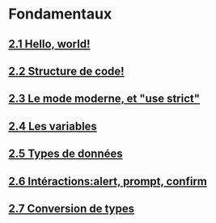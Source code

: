 # Fondamentaux

## [2.1 Hello, world!](https://github.com/NeoBahamut/docs-public/blob/master/javascript/01-Javascript-Moderne(tuto)/2.1-Hello_world.md)

## [2.2 Structure de code!](https://github.com/NeoBahamut/docs-public/blob/master/javascript/01-Javascript-Moderne(tuto)/2.2-Structure_de_code.md)

## [2.3 Le mode moderne, et "use strict"](https://github.com/NeoBahamut/docs-public/blob/master/javascript/01-Javascript-Moderne(tuto)/2.3-Strict-mode.md)

## [2.4 Les variables](https://github.com/NeoBahamut/docs-public/blob/master/javascript/01-Javascript-Moderne(tuto)/2.4-Variables.md)

## [2.5 Types de données](https://github.com/NeoBahamut/docs-public/blob/master/javascript/01-Javascript-Moderne(tuto)/2.5-Types_de_donnees.md)

## [2.6 Intéractions:alert, prompt, confirm](https://github.com/NeoBahamut/docs-public/blob/master/javascript/01-Javascript-Moderne(tuto)/2.6-Interactions_utilisateur.md)

## [2.7 Conversion de types](https://github.com/NeoBahamut/docs-public/blob/master/javascript/01-Javascript-Moderne(tuto)/2.7-Conversions_de_types.md)

